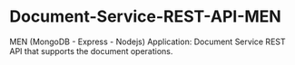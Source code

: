 # Document-Service-REST-API-MEN
 MEN (MongoDB - Express - Nodejs) Application: Document Service REST API that supports the document operations. 
